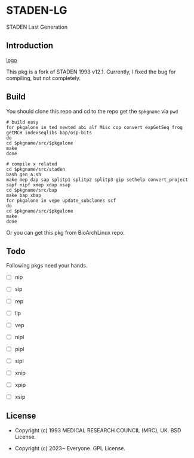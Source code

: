 # STADEN-LG

STADEN Last Generation

## Introduction

[logo](./desktop/staden-lg.svg)

This pkg is a fork of STADEN 1993 v12.1. Currently, I fixed the bug for compiling, but not completely.

## Build

You should clone this repo and cd to the repo get the `$pkgname` via `pwd` 

```
# build easy
for pkgalone in ted newted abi alf Misc cop convert expGetSeq frog getMCH indexseqlibs bap/osp-bits
do
cd $pkgname/src/$pkgalone
make
done

# compile x related
cd $pkgname/src/staden
bash gen_a.sh
make mep dap sap splitp1 splitp2 splitp3 gip sethelp convert_project sapf nipf xmep xdap xsap
cd $pkgname/src/bap
make bap xbap
for pkgalone in vepe update_subclones scf
do
cd $pkgname/src/$pkgalone
make
done
```

Or you can get this pkg from BioArchLinux repo.

## Todo

Following pkgs need your hands.

- [ ] nip

- [ ] sip

- [ ] rep

- [ ] lip

- [ ] vep

- [ ] nipl

- [ ] pipl

- [ ] sipl

- [ ] xnip

- [ ] xpip

- [ ] xsip


## License

- Copyright (c) 1993 MEDICAL RESEARCH COUNCIL (MRC), UK. BSD License.

- Copyright (c) 2023~ Everyone. GPL License.
